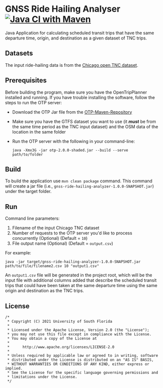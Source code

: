 # GNSS Ride Hailing Analyser [![Java CI with Maven](https://github.com/CUTR-at-USF/gnss-ride-hailing-analyzer/actions/workflows/maven.yml/badge.svg)](https://github.com/CUTR-at-USF/gnss-ride-hailing-analyzer/actions/workflows/maven.yml)

Java Application for calculating scheduled transit trips that have the same departure time, origin, and destination as a given dataset of TNC trips.

## Datasets

The input ride-hailing data is from
the [Chicago open TNC dataset](https://data.cityofchicago.org/Transportation/Transportation-Network-Providers-Trips/m6dm-c72p/data).

## Prerequisites

Before building the program, make sure you have the OpenTripPlanner installed and running. If you have trouble
installing the software, follow the steps to run the OTP server:

* Download the OTP Jar file from
  the [OTP-Maven-Repository](https://repo1.maven.org/maven2/org/opentripplanner/otp/2.0.0/otp-2.0.0-shaded.jar)
* Make sure you have the GTFS dataset you want to use (it ***must*** be from the same time period as the TNC input dataset) and the OSM data of the location in the same folder
* Run the OTP server with the following in your command-line:

    ```
    java -Xmx3G -jar otp-2.0.0-shaded.jar --build --serve path/to/folder
    ```

## Build

To build the application use `mvn clean package` command. This command will create a jar file (i.e., 
`gnss-ride-hailing-analyzer-1.0.0-SNAPSHOT.jar`) under the target folder.

## Run

Command line parameters:
1. Filename of the input Chicago TNC dataset
2. Number of requests to the OTP server you'd like to process concurrently (Optional) (Default = `10`)
3. File output name (Optional) (Default = `output.csv`)

For example:

```
java -jar target/gnss-ride-hailing-analyzer-1.0.0-SNAPSHOT.jar path/to/file/filename2.csv 10 "output1.csv"
```

An `output1.csv` file will be generated in the project root, which will be the input file with additional columns added that describe the scheduled transit trips that could have been taken at the same departure time using the same origin and destination as the TNC trips.

## License
```
/*
 * Copyright (C) 2021 University of South Florida
 *
 * Licensed under the Apache License, Version 2.0 (the "License");
 * you may not use this file except in compliance with the License.
 * You may obtain a copy of the License at
 *
 *      http://www.apache.org/licenses/LICENSE-2.0
 *
 * Unless required by applicable law or agreed to in writing, software
 * distributed under the License is distributed on an "AS IS" BASIS,
 * WITHOUT WARRANTIES OR CONDITIONS OF ANY KIND, either express or implied.
 * See the License for the specific language governing permissions and
 * limitations under the License.
 */
```